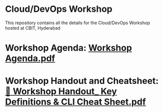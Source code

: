 # Cloud/DevOps Workshop
This repository contains all the details for the Cloud/DevOps Workshop hosted at CBIT, Hyderabad

# Workshop Agenda: [Workshop Agenda.pdf](https://github.com/user-attachments/files/19759729/Workshop.Agenda.pdf)
# Workshop Handout and Cheatsheet: [📘 Workshop Handout_ Key Definitions & CLI Cheat Sheet.pdf](https://github.com/user-attachments/files/19759737/Workshop.Handout_.Key.Definitions.CLI.Cheat.Sheet.pdf)

